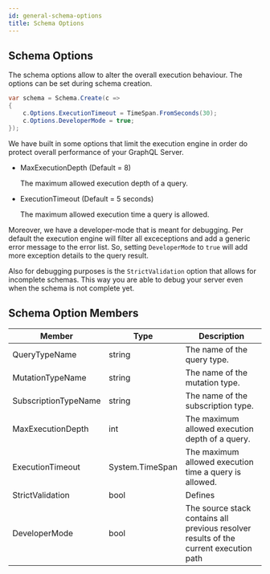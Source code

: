 ```yaml
---
id: general-schema-options
title: Schema Options
---
```


## Schema Options

The schema options allow to alter the overall execution behaviour. The options can be set during schema creation.

```csharp
var schema = Schema.Create(c =>
{
    c.Options.ExecutionTimeout = TimeSpan.FromSeconds(30);
    c.Options.DeveloperMode = true;
});
```

We have built in some options that limit the execution engine in order do protect overall performance of your GraphQL Server.

- MaxExecutionDepth (Default = 8)

  The maximum allowed execution depth of a query.

- ExecutionTimeout (Default = 5 seconds)

  The maximum allowed execution time a query is allowed.

Moreover, we have a developer-mode that is meant for debugging. Per default the execution engine will filter all exceceptions and add a generic error message to the error list. So, setting `DeveloperMode` to `true` will add more exception details to the query result.

Also for debugging purposes is the `StrictValidation` option that allows for incomplete schemas. This way you are able to debug your server even when the schema is not complete yet.

## Schema Option Members

| Member        | Type | Description |
| ------------- | ----------- | ----------- |
| QueryTypeName | string | The name of the query type. |
| MutationTypeName | string | The name of the mutation type. |
| SubscriptionTypeName | string | The name of the subscription type. |
| MaxExecutionDepth | int | The maximum allowed execution depth of a query. |
| ExecutionTimeout | System.TimeSpan | The maximum allowed execution time a query is allowed. |
| StrictValidation | bool | Defines  |
| DeveloperMode | bool | The source stack contains all previous resolver results of the current execution path |
